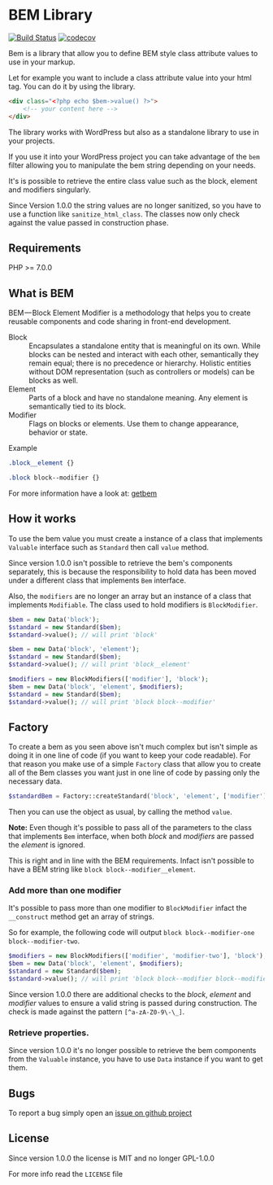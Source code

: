 # BEM Library

[![Build Status](https://img.shields.io/travis/widoz/bem/develop.svg?style=flat-square)](https://travis-ci.org/widoz/bem)
[![codecov](https://img.shields.io/codecov/c/github/widoz/bem/develop.svg?style=flat-square)](https://codecov.io/gh/widoz/bem)

Bem is a library that allow you to define BEM style class attribute values to use in your markup.

Let for example you want to include a class attribute value into your html tag.
You can do it by using the library.

```html
<div class="<?php echo $bem->value() ?>">
    <!-- your content here -->
</div>
```

The library works with WordPress but also as a standalone library to use in your projects.

If you use it into your WordPress project you can take advantage of the `bem` filter allowing you
to manipulate the bem string depending on your needs.

It's is possible to retrieve the entire class value such as the block, element and modifiers singularly.

Since Version 1.0.0 the string values are no longer sanitized, so you have to use a function like `sanitize_html_class`.
The classes now only check against the value passed in construction phase.

## Requirements

PHP >= 7.0.0

## What is BEM

BEM — Block Element Modifier is a methodology that helps you to create reusable components and code sharing in front-end development.

<dl>
	<dt>Block</dt>
	<dd>Encapsulates a standalone entity that is meaningful on its own. While blocks can be nested and interact with each other, semantically they remain equal; there is no precedence or hierarchy. Holistic entities without DOM representation (such as controllers or models) can be blocks as well.</dd>
	<dt>Element</dt>
	<dd>Parts of a block and have no standalone meaning. Any element is semantically tied to its block.</dd>
	<dt>Modifier</dt>
	<dd>Flags on blocks or elements. Use them to change appearance, behavior or state.</dd>
</dl>

Example

```css
.block__element {}

.block block--modifier {}
```

For more information have a look at: [getbem](http://getbem.com/)

## How it works

To use the bem value you must create a instance of a class that implements `Valuable` interface such as `Standard` then 
call `value` method.

Since version 1.0.0 isn't possible to retrieve the bem's components separately, this is because the 
responsibility to hold data has been moved under a different class that implements `Bem` interface.

Also, the `modifiers` are no longer an array but an instance of a class that implements `Modifiable`.
The class used to hold modifiers is `BlockModifier`.

```php
$bem = new Data('block');
$standard = new Standard($bem);
$standard->value(); // will print 'block'

$bem = new Data('block', 'element');
$standard = new Standard($bem);
$standard->value(); // will print 'block__element'

$modifiers = new BlockModifiers(['modifier'], 'block');
$bem = new Data('block', 'element', $modifiers);
$standard = new Standard($bem);
$standard->value(); // will print 'block block--modifier'
```

## Factory
To create a bem as you seen above isn't much complex but isn't simple as doing it in one line of code
(if you want to keep your code readable). For that reason you make use of a simple `Factory` class
that allow you to create all of the Bem classes you want just in one line of code by passing only
the necessary data.

```php
$standardBem = Factory::createStandard('block', 'element', ['modifier']);
```

Then you can use the object as usual, by calling the method `value`.

**Note:**
Even though it's possible to pass all of the parameters to the class that implements `Bem` interface, 
when both *block* and *modifiers* are passed the *element* is ignored.

This is right and in line with the BEM requirements. Infact isn't possible to have a BEM string like `block block--modifier__element`.

### Add more than one modifier

It's possible to pass more than one modifier to `BlockModifier` infact the `__construct` method
get an array of strings.

So for example, the following code will output `block block--modifier-one block--modifier-two`.

```php
$modifiers = new BlockModifiers(['modifier', 'modifier-two'], 'block');
$bem = new Data('block', 'element', $modifiers);
$standard = new Standard($bem);
$standard->value(); // will print 'block block--modifier block--modifier-two'
```

Since version 1.0.0 there are additional checks to the *block*, *element* and *modifier* values to ensure
a valid string is passed during construction. The check is made against the pattern `[^a-zA-Z0-9\-\_]`.

### Retrieve properties.

Since version 1.0.0 it's no longer possible to retrieve the bem components from the `Valuable` instance,
you have to use `Data` instance if you want to get them.

## Bugs

To report a bug simply open an [issue on github project](https://github.com/widoz/bem/issues)

## License

Since version 1.0.0 the license is MIT and no longer GPL-1.0.0

For more info read the `LICENSE` file
